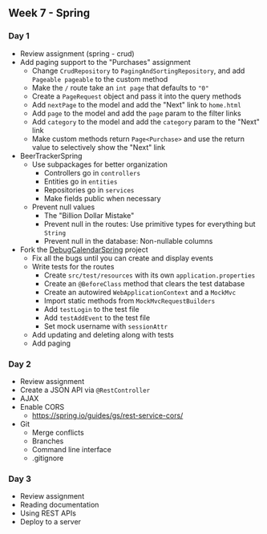 ## Week 7 - Spring

### Day 1

* Review assignment (spring - crud)
* Add paging support to the "Purchases" assignment
  * Change `CrudRepository` to `PagingAndSortingRepository`, and add `Pageable pageable` to the custom method
  * Make the `/` route take an `int page` that defaults to `"0"`
  * Create a `PageRequest` object and pass it into the query methods
  * Add `nextPage` to the model and add the "Next" link to `home.html`
  * Add `page` to the model and add the `page` param to the filter links
  * Add `category` to the model and add the `category` param to the "Next" link
  * Make custom methods return `Page<Purchase>` and use the return value to selectively show the "Next" link
* BeerTrackerSpring
  * Use subpackages for better organization
    * Controllers go in `controllers`
    * Entities go in `entities`
    * Repositories go in `services`
    * Make fields public when necessary
  * Prevent null values
    * The "Billion Dollar Mistake"
    * Prevent null in the routes: Use primitive types for everything but `String`
    * Prevent null in the database: Non-nullable columns
* Fork the [DebugCalendarSpring](../projects/DebugCalendarSpring) project
  * Fix all the bugs until you can create and display events
  * Write tests for the routes
    * Create `src/test/resources` with its own `application.properties`
    * Create an `@BeforeClass` method that clears the test database
    * Create an autowired `WebApplicationContext` and a `MockMvc`
    * Import static methods from `MockMvcRequestBuilders`
    * Add `testLogin` to the test file
    * Add `testAddEvent` to the test file
    * Set mock username with `sessionAttr`
  * Add updating and deleting along with tests
  * Add paging

### Day 2

* Review assignment
* Create a JSON API via `@RestController`
* AJAX
* Enable CORS
  * https://spring.io/guides/gs/rest-service-cors/
* Git
  * Merge conflicts
  * Branches
  * Command line interface
  * .gitignore

### Day 3

* Review assignment
* Reading documentation
* Using REST APIs
* Deploy to a server
